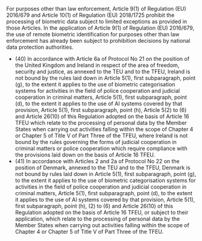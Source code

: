 For  purposes  other than  law enforcement, Article 9(1) of Regulation (EU) 2016/679 and Article 10(1) of Regulation (EU) 2018/1725 prohibit the processing of biometric data subject to limited exceptions as provided in those Articles. In the application of Article 9(1)  of  Regulation  (EU)  2016/679,  the  use  of  remote  biometric  identification  for  purposes  other  than  law enforcement has already been subject  to prohibition  decisions  by national  data  protection  authorities.
- (40) In accordance with Article 6a of Protocol No 21 on the position of the United Kingdom and Ireland in respect of the area of freedom, security and justice, as annexed to the TEU and to the TFEU, Ireland is not bound by the rules laid down  in  Article  5(1),  first  subparagraph,  point  (g),  to  the  extent  it  applies  to  the  use  of  biometric  categorisation systems for activities in the field of police cooperation and judicial cooperation in criminal matters, Article 5(1), first subparagraph, point (d), to the extent it applies to the use of AI systems covered by that provision, Article 5(1), first subparagraph, point (h), Article 5(2) to (6) and Article 26(10) of this Regulation adopted on the basis of Article 16 TFEU  which  relate  to  the  processing  of  personal  data  by  the  Member  States  when  carrying  out  activities  falling within the scope of Chapter 4 or Chapter 5 of Title V of Part Three of the TFEU, where Ireland is not bound by the rules  governing  the  forms  of  judicial  cooperation  in  criminal  matters  or  police  cooperation  which  require compliance with the provisions laid down on the basis  of  Article  16  TFEU.
- (41) In accordance with Articles 2 and 2a of Protocol No 22 on the position of Denmark, annexed to the TEU and to the TFEU, Denmark is not bound by rules laid down in Article 5(1), first subparagraph, point (g), to the extent it applies to the use of biometric categorisation systems for activities in the field of police cooperation and judicial cooperation in  criminal  matters,  Article  5(1),  first  subparagraph,  point  (d),  to  the  extent  it  applies  to  the  use  of  AI  systems covered by that provision, Article 5(1), first subparagraph, point (h), (2) to (6) and Article 26(10) of this Regulation
adopted on the basis of Article 16 TFEU, or subject to their application, which relate to the processing of personal data  by  the  Member  States  when  carrying  out  activities  falling  within  the  scope  of  Chapter  4  or  Chapter  5  of Title  V of  Part  Three  of  the  TFEU.
